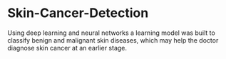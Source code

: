 # Skin-Cancer-Detection
Using deep learning and neural networks a learning model was built to classify benign and malignant skin diseases, which may help the doctor diagnose skin cancer at an earlier stage.
